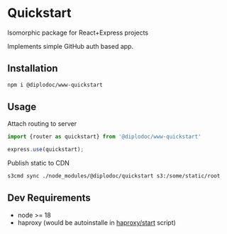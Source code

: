 # Quickstart

Isomorphic package for React+Express projects

Implements simple GitHub auth based app.

## Installation
```bash
npm i @diplodoc/www-quickstart
```

## Usage

Attach routing to server
```js
import {router as quickstart} from '@diplodoc/www-quickstart'

express.use(quickstart);
```

Publish static to CDN
```bash
s3cmd sync ./node_modules/@diplodoc/quickstart s3:/some/static/root
```

## Dev Requirements

- node >= 18
- haproxy (would be autoinstalle in [haproxy/start](proxy/start) script)
